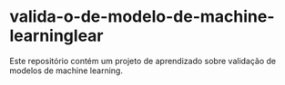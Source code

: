 # valida-o-de-modelo-de-machine-learninglear
Este repositório contém um projeto de aprendizado sobre validação de modelos de machine learning.
